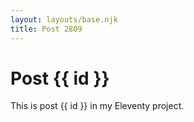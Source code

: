 ```yaml
---
layout: layouts/base.njk
title: Post 2809
---
```


# Post {{ id }}

This is post {{ id }} in my Eleventy project.
